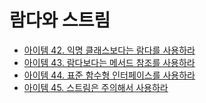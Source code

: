 # 람다와 스트림

* [아이템 42. 익명 클래스보다는 람다를 사용하라](https://github.com/yjh2569/books/tree/main/Effective_Java/Ch07/Item42.md)
* [아이템 43. 람다보다는 메서드 참조를 사용하라](https://github.com/yjh2569/books/tree/main/Effective_Java/Ch07/Item43.md)
* [아이템 44. 표준 함수형 인터페이스를 사용하라](https://github.com/yjh2569/books/tree/main/Effective_Java/Ch07/Item44.md)
* [아이템 45. 스트림은 주의해서 사용하라](https://github.com/yjh2569/books/tree/main/Effective_Java/Ch07/Item45.md)